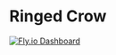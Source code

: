 # Ringed Crow

[![Fly.io Dashboard](https://img.shields.io/badge/fly.io-dashboard-7c3aed)](https://fly-metrics.net/d/fly-app/fly-app?orgId=141716&var-app=ringed-crow)
